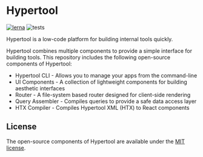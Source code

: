 # Hypertool

[![lerna](https://img.shields.io/badge/maintained%20with-lerna-cc00ff.svg)](https://lerna.js.org/)
![tests](https://github.com/hypertool/hypertool/actions/workflows/tests.yaml/badge.svg)

Hypertool is a low-code platform for building internal tools quickly.

Hypertool combines multiple components to provide a simple interface for building
tools. This repository includes the following open-source components of Hypertool:

-   Hypertool CLI - Allows you to manage your apps from the command-line
-   UI Components - A collection of lightweight components for building aesthetic interfaces
-   Router - A file-system based router designed for client-side rendering
-   Query Assembler - Compiles queries to provide a safe data access layer
-   HTX Compiler - Compiles Hypertool XML (HTX) to React components

## License

The open-source components of Hypertool are available under the [MIT license](https://opensource.org/licenses/MIT).

